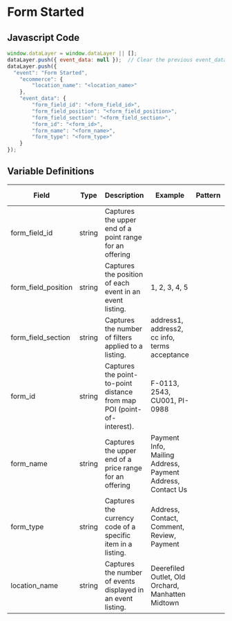 # Form Started

### 

## Javascript Code
```js
window.dataLayer = window.dataLayer || [];
dataLayer.push({ event_data: null });  // Clear the previous event_data object.
dataLayer.push({
  "event": "Form Started",
    "ecommerce": {
        "location_name": "<location_name>"
    },
    "event_data": {
        "form_field_id": "<form_field_id>",
        "form_field_position": "<form_field_position>",
        "form_field_section": "<form_field_section>",
        "form_id": "<form_id>",
        "form_name": "<form_name>",
        "form_type": "<form_type>"
    }
});
```

## Variable Definitions

|Field|Type|Description|Example|Pattern|Min Length|Max Length|Minimum|Maximum|Multiple Of|
| --- | --- | --- | --- | --- | --- | --- | --- | --- | --- |
|form_field_id|string|Captures the upper end of a point range for an offering||||||||
|form_field_position|string|Captures the position of each event in an event listing.|1, 2, 3, 4, 5||||1|||
|form_field_section|string|Captures the number of filters applied to a listing.|address1, address2, cc info, terms acceptance|||||||
|form_id|string|Captures the point-to-point distance from map POI \(point-of-interest\).|F-0113, 2543, CU001, PI-0988|||||||
|form_name|string|Captures the upper end of a price range for an offering|Payment Info, Mailing Address, Payment Address, Contact Us|||||||
|form_type|string|Captures the currency code of a specific item in a listing.|Address, Contact, Comment, Review, Payment|||||||
|location_name|string|Captures the number of events displayed in an event listing.|Deerefiled Outlet, Old Orchard, Manhatten Midtown|||||||




